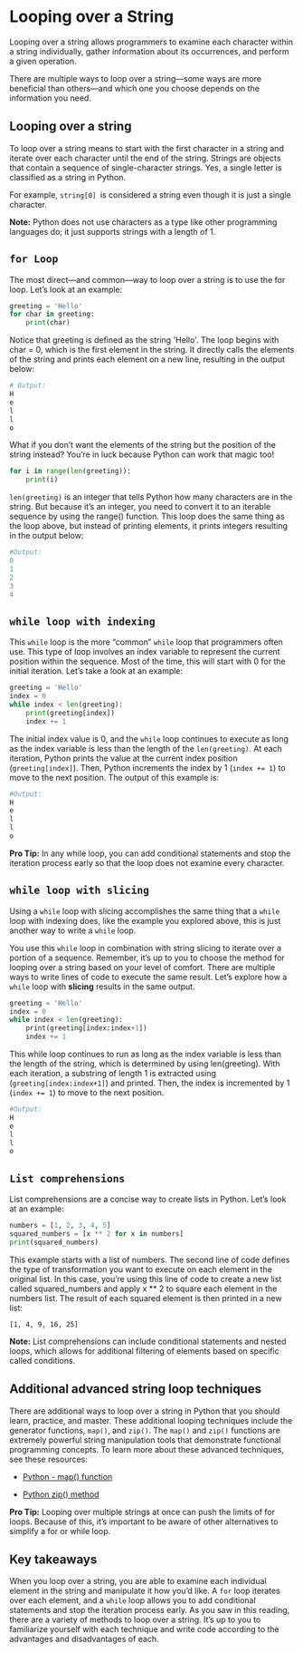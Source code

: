 # Looping over a String

Looping over a string allows programmers to examine each character within a string individually, gather information about its occurrences, and perform a given operation. 

There are multiple ways to loop over a string—some ways are more beneficial than others—and which one you choose depends on the information you need. 

## Looping over a string 

To loop over a string means to start with the first character in a string and iterate over each character until the end of the string. Strings are objects that contain a sequence of single-character strings. Yes, a single letter is classified as a string in Python. 

For example, `string[0] `is considered a string even though it is just a single character.

**Note:** Python does not use characters as a type like other programming languages do; it just supports strings with a length of 1.

## `for Loop`

The most direct—and common—way to loop over a string is to use the for loop. Let’s look at an example:

```python
greeting = 'Hello'
for char in greeting:
	print(char)
```

Notice that greeting is defined as the string 'Hello'. The loop begins with char = 0, which is the first element in the string. It directly calls the elements of the string and prints each element on a new line, resulting in the output below:

```python
# Output:
H
e 
l 
l 
o 
```

What if you don’t want the elements of the string but the position of the string instead? You’re in luck because Python can work that magic too!

```python
for i in range(len(greeting)):
	print(i)
```

`len(greeting)` is an integer that tells Python how many characters are in the string. But because it’s an integer, you need to convert it to an iterable sequence by using the range() function. This loop does the same thing as the loop above, but instead of printing elements, it prints integers resulting in the output below:

```python
#Output:
0
1
2
3
4
```

## `while loop with indexing`

This `while` loop is the more “common” `while` loop that programmers often use. This type of loop involves an index variable to represent the current position within the sequence. Most of the time, this will start with 0 for the initial iteration. Let’s take a look at an example:

```python
greeting = 'Hello'
index = 0
while index < len(greeting):
	print(greeting[index])
	index += 1    
```

The initial index value is 0, and the `while` loop continues to execute as long as the index variable is less than the length of the `len(greeting)`. At each iteration, Python prints the value at the current index position (`greeting[index]`). Then, Python increments the index by 1 (`index += 1`) to move to the next position. The output of this example is:

```python
#Output:
H
e
l 
l 
o 
```

**Pro Tip:** In any while loop, you can add conditional statements and stop the iteration process early so that the loop does not examine every character.

## `while loop with slicing`
Using a `while` loop with slicing accomplishes the same thing that a `while` loop with indexing does, like the example you explored above, this is just another way to write a `while` loop. 

You use this `while` loop in combination with string slicing to iterate over a portion of a sequence. Remember, it’s up to you to choose the method for looping over a string based on your level of comfort. There are multiple ways to write lines of code to execute the same result. Let’s explore how a `while` loop with **slicing** results in the same output.

```python
greeting = 'Hello'
index = 0
while index < len(greeting):
    print(greeting[index:index+1])
    index += 1
```

This while loop continues to run as long as the index variable is less than the length of the string, which is determined by using len(greeting). With each iteration, a substring of length 1 is extracted using (`greeting[index:index+1]`) and printed. Then, the index is incremented by 1 (`index += 1`) to move to the next position. 
```python
#Output:
H
e
l 
l 
o 
```

## `List comprehensions`
List comprehensions are a concise way to create lists in Python. Let’s look at an example:

```python
numbers = [1, 2, 3, 4, 5]
squared_numbers = [x ** 2 for x in numbers]
print(squared_numbers)
```

This example starts with a list of numbers. The second line of code defines the type of transformation you want to execute on each element in the original list. In this case, you’re using this line of code to create a new list called squared_numbers and apply x ** 2 to square each element in the numbers list. The result of each squared element is then printed in a new list:

    [1, 4, 9, 16, 25]

**Note:** List comprehensions can include conditional statements and nested loops, which allows for additional filtering of elements based on specific called conditions.

## Additional advanced string loop techniques
There are additional ways to loop over a string in Python that you should learn, practice, and master. These additional looping techniques include the generator functions, `map()`,  and `zip()`. The `map()` and `zip()` functions are extremely powerful string manipulation tools that demonstrate functional programming concepts. To learn more about these advanced techniques, see these resources:
- [Python - map() function](https://www.tutorialsteacher.com/python/python-map-function)

- [Python zip() method](https://www.tutorialsteacher.com/python/zip-method)

**Pro Tip:**  Looping over multiple strings at once can push the limits of for loops. Because of this, it’s important to be aware of other alternatives to simplify a for or while loop.

## Key takeaways
When you loop over a string, you are able to examine each individual element in the string and manipulate it how you’d like. A `for` loop iterates over each element, and a `while` loop allows you to add conditional statements and stop the iteration process early. As you saw in this reading, there are a variety of methods to loop over a string. It’s up to you to familiarize yourself with each technique and write code according to the advantages and disadvantages of each.  